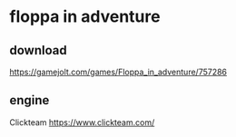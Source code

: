 # floppa in  adventure

## download
https://gamejolt.com/games/Floppa_in_adventure/757286
## engine
Clickteam
https://www.clickteam.com/
